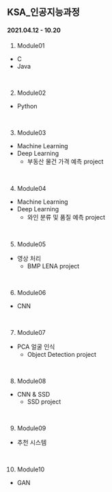 ## KSA_인공지능과정

#### 2021.04.12 - 10.20 

1. Module01
- C
- Java
<br>

2. Module02
- Python
<br>

3. Module03
- Machine Learning
- Deep Learning
  + 부동산 물건 가격 예측 project
<br>

4. Module04
- Machine Learning
- Deep Learning
  + 와인 분류 및 품질 예측 project
<br>

5. Module05
- 영상 처리
  + BMP LENA project
<br>

6. Module06
- CNN
<br>

7. Module07
- PCA 얼굴 인식
  + Object Detection project
<br>

8. Module08
- CNN & SSD
  + SSD project
<br>

9. Module09
- 추천 시스템
<br>

10. Module10
- GAN
<br>

